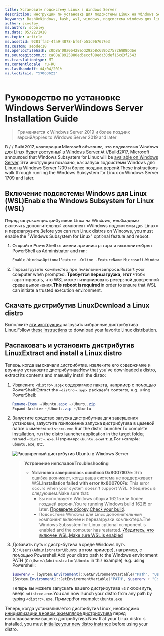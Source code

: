 ```yaml
---
title: Установите подсистему Linux в Windows Server
description: Инструкции по установке для подсистемы Linux на Windows Server.
keywords: BashOnWindows, bash, wsl, windows, подсистема windows для linux, windowssubsystem, ubuntu, windows server
author: scooley
ms.author: scooley
ms.date: 05/22/2018
ms.topic: article
ms.assetid: 9281ffa2-4fa9-4078-bf6f-b51c967617e3
ms.custom: seodec18
ms.openlocfilehash: c0b8af08a06428ebd292b8c6b9b275726988bdbe
ms.sourcegitcommit: ca08a78925880ed3eccf88edb30def16c83f2543
ms.translationtype: MT
ms.contentlocale: ru-RU
ms.lasthandoff: 04/04/2019
ms.locfileid: "59063622"
---
```

# <a name="windows-server-installation-guide"></a><span data-ttu-id="ab402-104">Руководство по установке Windows Server</span><span class="sxs-lookup"><span data-stu-id="ab402-104">Windows Server Installation Guide</span></span>

> <span data-ttu-id="ab402-105">Применяется к Windows Server 2019 и более поздних версий</span><span class="sxs-lookup"><span data-stu-id="ab402-105">Applies to Windows Server 2019 and later</span></span>

<span data-ttu-id="ab402-106">В / / Build2017, корпорация Microsoft объявила, что подсистема Windows для Linux будет [доступный в Windows Server](https://blogs.technet.microsoft.com/hybridcloud/2017/05/10/windows-server-for-developers-news-from-microsoft-build-2017/).</span><span class="sxs-lookup"><span data-stu-id="ab402-106">At //Build2017, Microsoft announced that Windows Subsystem for Linux will be [available on Windows Server](https://blogs.technet.microsoft.com/hybridcloud/2017/05/10/windows-server-for-developers-news-from-microsoft-build-2017/).</span></span>  <span data-ttu-id="ab402-107">Эти инструкции показано, как запуск подсистемы Windows для Linux на Windows Server 1709 и более поздних версий.</span><span class="sxs-lookup"><span data-stu-id="ab402-107">These instructions walk through running the Windows Subsystem for Linux on Windows Server 1709 and later.</span></span>

## <a name="enable-the-windows-subsystem-for-linux-wsl"></a><span data-ttu-id="ab402-108">Включение подсистемы Windows для Linux (WSL)</span><span class="sxs-lookup"><span data-stu-id="ab402-108">Enable the Windows Subsystem for Linux (WSL)</span></span>

<span data-ttu-id="ab402-109">Перед запуском дистрибутивов Linux на Windows, необходимо включить дополнительный компонент «Windows подсистемы для Linux» и перезагрузите.</span><span class="sxs-lookup"><span data-stu-id="ab402-109">Before you can run Linux distros on Windows, you must enable the "Windows Subsystem for Linux" optional feature and reboot.</span></span>

1. <span data-ttu-id="ab402-110">Откройте PowerShell от имени администратора и выполните:</span><span class="sxs-lookup"><span data-stu-id="ab402-110">Open PowerShell as Administrator and run:</span></span>
    ```powershell
    Enable-WindowsOptionalFeature -Online -FeatureName Microsoft-Windows-Subsystem-Linux
    ```

2. <span data-ttu-id="ab402-111">Перезагрузите компьютер при появлении запроса.</span><span class="sxs-lookup"><span data-stu-id="ab402-111">Restart your computer when prompted.</span></span> <span data-ttu-id="ab402-112">**Требуется перезагрузка, этот** чтобы гарантировать, что WSL может инициировать резервной доверенной среде выполнения.</span><span class="sxs-lookup"><span data-stu-id="ab402-112">**This reboot is required** in order to ensure that WSL can initiate a trusted execution environment.</span></span>

## <a name="download-a-linux-distro"></a><span data-ttu-id="ab402-113">Скачать дистрибутив Linux</span><span class="sxs-lookup"><span data-stu-id="ab402-113">Download a Linux distro</span></span>

<span data-ttu-id="ab402-114">Выполните [эти инструкции](install-manual.md) загрузить избранные дистрибутива Linux.</span><span class="sxs-lookup"><span data-stu-id="ab402-114">Follow [these instructions](install-manual.md) to download your favorite Linux distribution.</span></span>

## <a name="extract-and-install-a-linux-distro"></a><span data-ttu-id="ab402-115">Распаковать и установить дистрибутив Linux</span><span class="sxs-lookup"><span data-stu-id="ab402-115">Extract and install a Linux distro</span></span>
<span data-ttu-id="ab402-116">Теперь, когда вы скачали дистрибутив, извлеките его содержимое и вручную установите дистрибутива:</span><span class="sxs-lookup"><span data-stu-id="ab402-116">Now that you've downloaded a distro, extract its contents and manually install the distro:</span></span>

1. <span data-ttu-id="ab402-117">Извлеките `<distro>.appx` содержимое пакета, например с помощью PowerShell:</span><span class="sxs-lookup"><span data-stu-id="ab402-117">Extract the `<distro>.appx` package's contents, e.g. using PowerShell:</span></span>

    ```powershell
    Rename-Item ~/Ubuntu.appx ~/Ubuntu.zip
    Expand-Archive ~/Ubuntu.zip ~/Ubuntu
    ```

2. <span data-ttu-id="ab402-118">Запустите средство запуска дистрибутива для завершения установки, запустите приложение запуска дистрибутива в целевой папке с именем `<distro>.exe`.</span><span class="sxs-lookup"><span data-stu-id="ab402-118">Run the distro launcher To complete installation, run the distro launcher application in the target folder, named `<distro>.exe`.</span></span> <span data-ttu-id="ab402-119">Например: `ubuntu.exe`и т. д.</span><span class="sxs-lookup"><span data-stu-id="ab402-119">For example: `ubuntu.exe`, etc.</span></span>

    ![Расширенный дистрибутив Ubuntu в Windows Server](media/server-appx-expand.png)

    > **<span data-ttu-id="ab402-121">Устранение неполадок</span><span class="sxs-lookup"><span data-stu-id="ab402-121">Troubleshooting</span></span>**
    > * <span data-ttu-id="ab402-122">**Установка завершилась ошибкой 0x8007007e**: Эта ошибка возникает, когда ваша система не поддерживает WSL.</span><span class="sxs-lookup"><span data-stu-id="ab402-122">**Installation failed with error 0x8007007e**: This error occurs when your system doesn't support WSL.</span></span> <span data-ttu-id="ab402-123">Убедитесь в следующем.</span><span class="sxs-lookup"><span data-stu-id="ab402-123">Make sure that:</span></span>
    >   * <span data-ttu-id="ab402-124">Вы используете Windows сборки 16215 или более поздней версии.</span><span class="sxs-lookup"><span data-stu-id="ab402-124">You're running Windows build 16215 or later.</span></span> <span data-ttu-id="ab402-125">[Проверьте сборку](troubleshooting.md#check-your-build-number).</span><span class="sxs-lookup"><span data-stu-id="ab402-125">[Check your build](troubleshooting.md#check-your-build-number).</span></span>
    >   * <span data-ttu-id="ab402-126">Подсистема Windows для Linux дополнительный компонент включен и перезагрузки компьютера.</span><span class="sxs-lookup"><span data-stu-id="ab402-126">The Windows Subsystem for Linux optional component is enabled and the computer has restarted.</span></span>  <span data-ttu-id="ab402-127">[Убедитесь, что включен WSL](troubleshooting.md#confirm-wsl-is-enabled).</span><span class="sxs-lookup"><span data-stu-id="ab402-127">[Make sure WSL is enabled](troubleshooting.md#confirm-wsl-is-enabled).</span></span>
    
3. <span data-ttu-id="ab402-128">Добавить путь к дистрибутива в среде Windows путь (`C:\Users\Administrator\Ubuntu` в этом примере), например, с помощью Powershell:</span><span class="sxs-lookup"><span data-stu-id="ab402-128">Add your distro path to the Windows environment PATH (`C:\Users\Administrator\Ubuntu` in this example), e.g. using Powershell:</span></span>
        
    ```powershell
    $userenv = [System.Environment]::GetEnvironmentVariable("Path", "User")
    [System.Environment]::SetEnvironmentVariable("PATH", $userenv + "C:\Users\Administrator\Ubuntu", "User")
    ```
    <span data-ttu-id="ab402-129">Теперь вы можете запускать вашего дистрибутива из любой путь, введя `<distro>.exe`.</span><span class="sxs-lookup"><span data-stu-id="ab402-129">You can now launch your distro from any path by typing `<distro>.exe`.</span></span> <span data-ttu-id="ab402-130">Пример:</span><span class="sxs-lookup"><span data-stu-id="ab402-130">For example:</span></span> `ubuntu.exe`

<span data-ttu-id="ab402-131">Теперь, когда устанавливается дистрибутив Linux, необходимо [инициализации в новом экземпляре дистрибутива](initialize-distro.md) перед использованием вашего дистрибутива.</span><span class="sxs-lookup"><span data-stu-id="ab402-131">Now that your Linux distro is installed, you must [initialize your new distro instance](initialize-distro.md) before using your distro.</span></span>
